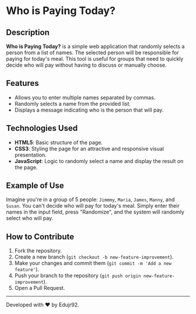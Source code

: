 # Who is Paying Today?

## Description
**Who is Paying Today?** is a simple web application that randomly selects a person from a list of names. The selected person will be responsible for paying for today's meal. This tool is useful for groups that need to quickly decide who will pay without having to discuss or manually choose.

## Features
- Allows you to enter multiple names separated by commas.
- Randomly selects a name from the provided list.
- Displays a message indicating who is the person that will pay.

## Technologies Used
- **HTML5**: Basic structure of the page.
- **CSS3**: Styling the page for an attractive and responsive visual presentation.
- **JavaScript**: Logic to randomly select a name and display the result on the page.

## Example of Use
Imagine you're in a group of 5 people: `Jimmmy`, `Maria`, `James`, `Manny`, and `Susan`. You can't decide who will pay for today's meal. Simply enter their names in the input field, press "Randomize", and the system will randomly select who will pay.

## How to Contribute
1. Fork the repository.
2. Create a new branch (`git checkout -b new-feature-improvement`).
3. Make your changes and commit them (`git commit -m 'Add a new feature'`).
4. Push your branch to the repository (`git push origin new-feature-improvement`).
5. Open a Pull Request.

---

Developed with ❤️ by Edujr92.
